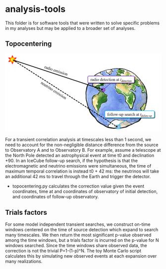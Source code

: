 # analysis-tools

This folder is for software tools that were written to solve specific problems in my analyses but may be applied to a broader set of analyses.

## Topocentering

![Depiction of time-difference between signal arrival at observatories at different locations on Earth](Topocentric_correction.png)

For a transient correlation analysis at timescales less than 1 second, we need to account for the non-negligible distance difference from the source to Observatory A and to Observatory B. For example, assume a telescope at the North Pole detected an astrophysical event at time t0 and declination +90. In an IceCube follow-up search, if the hypothesis is that the electromagnetic and neutrino emissions were simultaneous, the time of maximum temporal correlation is instead t0 + 42 ms: the neutrinos will take an additional 42 ms to travel through the Earth and trigger the detector.

* topocentering.py calculates the correction value given the event coordinates, time at and coordinates of observatory of initial detection, and coordinates of follow-up observatory.

## Trials factors

For some model independent transient searches, we construct on-time windows centered on the time of source detection which expand to search many timescales. We then return the most significant p-value observed among the time windows, but a trials factor is incurred on the p-value for N windows searched. Since the time windows share observed data, the correction is not the trivial P=1-(1-p)^N. The toy Monte Carlo script calculates this by simulating new observed events at each expansion over many realizations.
